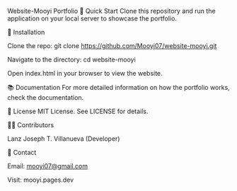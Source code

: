 Website-Mooyi Portfolio
🚀 Quick Start
Clone this repository and run the application on your local server to showcase the portfolio.

🔧 Installation

Clone the repo: git clone https://github.com/Mooyi07/website-mooyi.git

Navigate to the directory: cd website-mooyi

Open index.html in your browser to view the website.

📚 Documentation
For more detailed information on how the portfolio works, check the documentation.

📜 License
MIT License. See LICENSE for details.

🧑‍💻 Contributors

Lanz Joseph T. Villanueva (Developer)

💬 Contact

Email: mooyi07@gmail.com

Visit: mooyi.pages.dev

